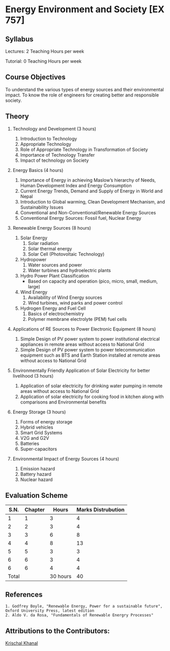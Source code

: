 # Energy Environment and Society [EX 757]
## Syllabus

Lectures: 2 Teaching Hours per week

Tutorial: 0 Teaching Hours per week

## Course Objectives

To understand the various types of energy sources and their environmental impact. To know the role of engineers for creating better and responsible society.

## Theory

1. Technology and Development (3 hours)
    1. Introduction to Technology
    2. Appropriate Technology
    3. Role of Appropriate Technology in Transformation of Society
    4. Importance of Technology Transfer
    5. Impact of technology on Society

2. Energy Basics (4 hours)
    1. Importance of Energy in achieving Maslow’s hierarchy of Needs, Human Development Index and Energy Consumption
    2. Current Energy Trends, Demand and Supply of Energy in World and Nepal
    3. Introduction to Global warming, Clean Development Mechanism, and Sustainability Issues
    4. Conventional and Non-Conventional/Renewable Energy Sources
    5. Conventional Energy Sources: Fossil fuel, Nuclear Energy

3. Renewable Energy Sources (8 hours)
    1. Solar Energy
        1. Solar radiation
        2. Solar thermal energy
        3. Solar Cell (Photovoltaic Technology)
    2. Hydropower
        1. Water sources and power
        2. Water turbines and hydroelectric plants
    3. Hydro Power Plant Classification 
        - Based on capacity and operation (pico, micro, small, medium, large)
    3. Wind Energy
        1. Availability of Wind Energy sources
        2. Wind turbines, wind parks and power control
    6. Hydrogen Energy and Fuel Cell
        1. Basics of electrochemistry
        2. Polymer membrane electrolyte (PEM) fuel cells
    
4. Applications of RE Sources to Power Electronic Equipment (8 hours)
    1. Simple Design of PV power system to power institutional electrical appliances in remote areas without access to National Grid
    2. Simple Design of PV power system to power telecommunication equipment such as BTS and Earth Station installed at remote areas without access to National Grid

5. Environmentally Friendly Application of Solar Electricity for better livelihood (3 hours)
    1. Application of solar electricity for drinking water pumping in remote areas without access to National Grid
    2. Application of solar electricity for cooking food in kitchen along with comparisons and Environmental benefits

6. Energy Storage (3 hours)
    1. Forms of energy storage
    2. Hybrid vehicles
    3. Smart Grid Systems
    4. V2G and G2V
    5. Batteries
    6. Super-capacitors

7. Environmental Impact of Energy Sources (4 hours)
    1. Emission hazard
    2. Battery hazard
    3. Nuclear hazard

## Evaluation Scheme

| S.N.  | Chapter       | Hours          | Marks Distrubution     |
| ----- | ------------- | -------------- | ---------------------- |
| 1     | 1             |  3             |    4                   |
| 2     | 2             |  3             |    4                   |
| 3     | 3             |  6             |    8                   |
| 4     | 4             |  8             |    13                  |
| 5     | 5             |  3             |    3                   |
| 6     | 6             |  3             |    4                   |
| 6     | 6             |  4             |    4                   |
| Total |               | 30 hours       |   40                   |

## References
    1. Godfrey Boyle, "Renewable Energy, Power for a sustainable future", Oxford University Press, latest edition
    2. Aldo V. da Rosa, "Fundamentals of Renewable Energry Processes"

## Attributions to the Contributors:

[Krischal Khanal](https://github.com/krischal111)